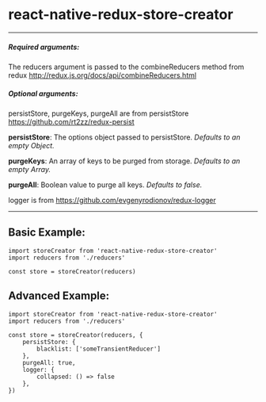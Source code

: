# react-native-redux-store-creator
------
##### Required arguments:
The reducers argument is passed to the combineReducers method from redux http://redux.js.org/docs/api/combineReducers.html

##### Optional arguments:
persistStore, purgeKeys, purgeAll are from persistStore https://github.com/rt2zz/redux-persist

**persistStore**: The options object passed to persistStore. *Defaults to an empty Object.*

**purgeKeys**: An array of keys to be purged from storage. *Defaults to an empty Array.*

**purgeAll**: Boolean value to purge all keys. *Defaults to false.*

logger is from https://github.com/evgenyrodionov/redux-logger


------

## Basic Example:
```
import storeCreator from 'react-native-redux-store-creator'
import reducers from './reducers'

const store = storeCreator(reducers)
```

## Advanced Example:

```
import storeCreator from 'react-native-redux-store-creator'
import reducers from './reducers'

const store = storeCreator(reducers, {
    persistStore: {
        blacklist: ['someTransientReducer']
    },
    purgeAll: true,
    logger: {
        collapsed: () => false
    },
})
```
